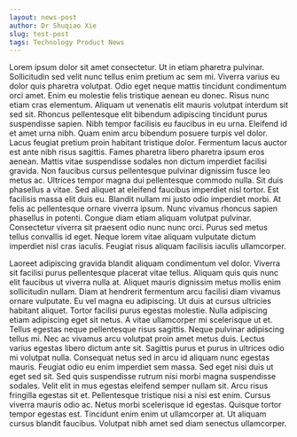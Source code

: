 ```yaml
---
layout: news-post
author: Dr Shuqiao Xie
slug: test-post
tags: Technology Product News
---
```


Lorem ipsum dolor sit amet consectetur. Ut in etiam pharetra pulvinar. Sollicitudin sed velit nunc tellus enim pretium ac sem mi. Viverra varius eu dolor quis pharetra volutpat. Odio eget neque mattis tincidunt condimentum orci amet. Enim eu molestie felis tristique aenean eu donec. Risus nunc etiam cras elementum. Aliquam ut venenatis elit mauris volutpat interdum sit sed sit. Rhoncus pellentesque elit bibendum adipiscing tincidunt purus suspendisse sapien. Nibh tempor facilisis eu faucibus in eu urna. Eleifend id et amet urna nibh. Quam enim arcu bibendum posuere turpis vel dolor. Lacus feugiat pretium proin habitant tristique dolor. Fermentum lacus auctor est ante nibh risus sagittis. Fames pharetra libero pharetra ipsum eros aenean. Mattis vitae suspendisse sodales non dictum imperdiet facilisi gravida. Non faucibus cursus pellentesque pulvinar dignissim fusce leo metus ac. Ultrices tempor magna dui pellentesque commodo nulla. Sit duis phasellus a vitae. Sed aliquet at eleifend faucibus imperdiet nisl tortor. Est facilisis massa elit duis eu. Blandit nullam mi justo odio imperdiet morbi. At felis ac pellentesque ornare viverra ipsum. Nunc vivamus rhoncus sapien phasellus in potenti. Congue diam etiam aliquam volutpat pulvinar. Consectetur viverra sit praesent odio nunc nunc orci. Purus sed metus tellus convallis id eget. Neque lorem vitae aliquam vulputate dictum imperdiet nisl cras iaculis. Feugiat risus aliquam facilisis iaculis ullamcorper. 

Laoreet adipiscing gravida blandit aliquam condimentum vel dolor. Viverra sit facilisi purus pellentesque placerat vitae tellus. Aliquam quis quis nunc elit faucibus ut viverra nulla at. Aliquet mauris dignissim metus mollis enim sollicitudin nullam. Diam at hendrerit fermentum arcu facilisi diam vivamus ornare vulputate. Eu vel magna eu adipiscing. Ut duis at cursus ultricies habitant aliquet. Tortor facilisi purus egestas molestie. Nulla adipiscing etiam adipiscing eget sit netus. A vitae ullamcorper mi scelerisque ut et. Tellus egestas neque pellentesque risus sagittis. Neque pulvinar adipiscing tellus mi. Nec ac vivamus arcu volutpat proin amet metus duis. Lectus varius egestas libero dictum ante sit. Sagittis purus et purus in ultrices odio mi volutpat nulla. Consequat netus sed in arcu id aliquam nunc egestas mauris. Feugiat odio eu enim imperdiet sem massa. Sed eget nisi duis ut eget sed sit. Sed quis suspendisse rutrum nisi morbi magna suspendisse sodales. Velit elit in mus egestas eleifend semper nullam sit. Arcu risus fringilla egestas sit et. Pellentesque tristique nisi a nisi est enim. Cursus viverra mauris odio ac. Netus morbi scelerisque id egestas. Quisque tortor tempor egestas est. Tincidunt enim enim ut ullamcorper at. Ut aliquam cursus blandit faucibus. Volutpat nibh amet sed diam senectus ullamcorper. 